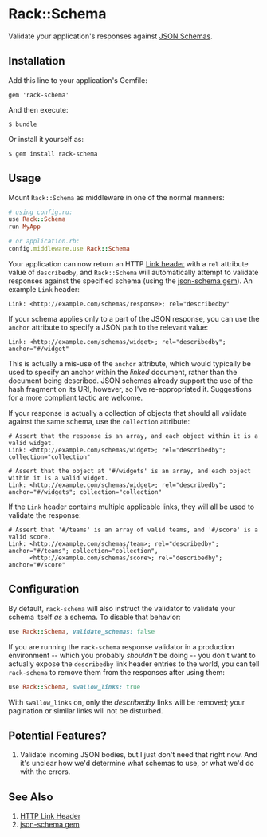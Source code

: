 # Rack::Schema

Validate your application's responses against [JSON Schemas][json-schema].

## Installation

Add this line to your application's Gemfile:

    gem 'rack-schema'

And then execute:

    $ bundle

Or install it yourself as:

    $ gem install rack-schema

## Usage
Mount `Rack::Schema` as middleware in one of the normal manners:

~~~~ruby
# using config.ru:
use Rack::Schema
run MyApp

# or application.rb:
config.middleware.use Rack::Schema
~~~~

Your application can now return an HTTP [Link header][link-header]
with a `rel` attribute value of `describedby`, and `Rack::Schema` will
automatically attempt to validate responses against the specified
schema (using the [json-schema gem][hoxworth]). An example `Link`
header:

    Link: <http://example.com/schemas/response>; rel="describedby"

If your schema applies only to a part of the JSON response, you can
use the `anchor` attribute to specify a JSON path to the relevant value:

    Link: <http://example.com/schemas/widget>; rel="describedby"; anchor="#/widget"

This is actually a mis-use of the `anchor` attribute, which would
typically be used to specify an anchor within the *linked* document,
rather than the document being described. JSON schemas already support
the use of the hash fragment on its URI, however, so I've
re-appropriated it. Suggestions for a more compliant tactic are
welcome.

If your response is actually a collection of objects that should all
validate against the same schema, use the `collection` attribute:

    # Assert that the response is an array, and each object within it is a valid widget.
    Link: <http://example.com/schemas/widget>; rel="describedby"; collection="collection"

    # Assert that the object at '#/widgets' is an array, and each object within it is a valid widget.
    Link: <http://example.com/schemas/widget>; rel="describedby"; anchor="#/widgets"; collection="collection"

If the `Link` header contains multiple applicable links, they will
all be used to validate the response:

    # Assert that '#/teams' is an array of valid teams, and '#/score' is a valid score.
    Link: <http://example.com/schemas/team>; rel="describedby"; anchor="#/teams"; collection="collection",
          <http://example.com/schemas/score>; rel="describedby"; anchor="#/score"

## Configuration
By default, `rack-schema` will also instruct the validator to validate
your schema itself *as* a schema. To disable that behavior:

~~~~ruby
use Rack::Schema, validate_schemas: false
~~~~

If you are running the `rack-schema` response validator in a
production environment -- which you probably *shouldn't* be doing --
you don't want to actually expose the `describedby` link header
entries to the world, you can tell `rack-schema` to remove them from
the responses after using them:

~~~~ruby
use Rack::Schema, swallow_links: true
~~~~

With `swallow_links` on, only the *describedby* links will be removed;
your pagination or similar links will not be disturbed.


## Potential Features?

1. Validate incoming JSON bodies, but I just don't need that right now.
   And it's unclear how we'd determine what schemas to use, or what we'd
   do with the errors.

## See Also

1. [HTTP Link Header][link-header]
2. [json-schema gem][hoxworth]

[json-schema]: http://json-schema.org
[link-header]: http://tools.ietf.org/html/rfc5988#section-5
[hoxworth]: https://github.com/hoxworth/json-schema
